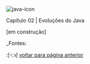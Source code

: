![java-icon](https://user-images.githubusercontent.com/40298927/174925141-07490c3f-d64f-4db3-b6b5-e32329127264.png)  

Capítulo 02 | Evoluções do Java

[em construção]

_Fontes: 

:[👈] <a href="https://github.com/agathapaiiva/blog-java/blob/0e736414432447d6e26f0ab5a69d34dc20f478a5/README.md"> voltar para página anterior </a>
